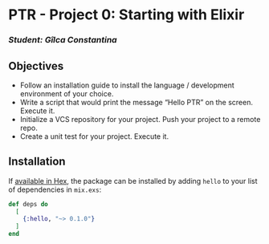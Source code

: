 # PTR - Project 0: Starting with Elixir               

### *Student: Gîlca Constantina*                                       
                               
## Objectives                       
* Follow an installation guide to install the language / development environment of your choice.                                                        
* Write a script that would print the message “Hello PTR” on the screen. Execute it.                           
* Initialize a VCS repository for your project. Push your project to a remote repo.                       
* Create a unit test for your project. Execute it.                                          
           
## Installation

If [available in Hex](https://hex.pm/docs/publish), the package can be installed
by adding `hello` to your list of dependencies in `mix.exs`:

```elixir
def deps do
  [
    {:hello, "~> 0.1.0"}
  ]
end
```



